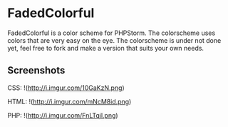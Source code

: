 # FadedColorful
FadedColorful is a color scheme for PHPStorm. The colorscheme uses colors that are very easy on the eye. The colorscheme is under not done yet, feel free to fork and make a version that suits your own needs.


## Screenshots

CSS:
!(http://i.imgur.com/10GaKzN.png)


HTML:
!(http://i.imgur.com/mNcM8id.png)


PHP:
!(http://i.imgur.com/FnLTqjl.png)
